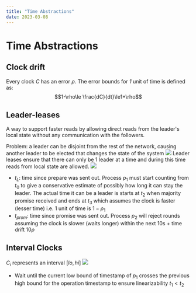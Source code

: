```yaml
---
title: "Time Abstractions"
date: 2023-03-08
---
```

# Time Abstractions
## Clock drift
Every clock $C$ has an error $\rho$. The error bounds for *1* unit of time is defined as: $$1-\rho\le \frac{dC}{dt}\le1+\rho$$
## Leader-leases
A way to support faster reads by allowing direct reads from the leader's local state without any communication with the followers.

Problem: a leader can be disjoint from the rest of the network, causing another leader to be elected that changes the state of the system
![](https://i.imgur.com/dZKOxV6.png)
Leader leases ensure that there can only be 1 leader at a time and during this time reads from local state are allowed.
![](https://i.imgur.com/U3i0QTN.png)
- $t_L$: time since prepare was sent out. Process $p_1$ must start counting from $t_0$ to give a conservative estimate of possibly how long it can stay the leader. The actual time it can be a leader is starts at $t_2$ when majority promise received and ends at $t_3$ which assumes the clock is faster (lesser time) i.e. 1 unit of time is $1-\rho_1$
- $t_{prom}$: time since promise was sent out. Process $p_2$ will reject rounds assuming the clock is slower (waits longer) within the next 10s + time drift $10\rho$
## Interval Clocks
$C_i$ represents an interval $[lo, hi]$
![](https://i.imgur.com/eakVECm.png)
- Wait until the current low bound of timestamp of $p_1$ crosses the previous high bound for the operation timestamp to ensure linearizability $t_1 < t_2$ 
